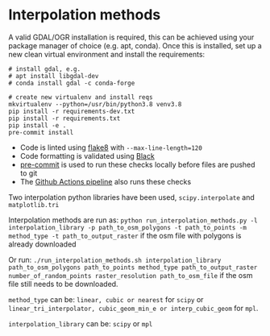 # Interpolation methods

A valid GDAL/OGR installation is required, this can be achieved using your package manager of choice (e.g. apt, conda). Once this is installed, set up a new clean virtual environment and install the requirements:

```shell
# install gdal, e.g.
# apt install libgdal-dev
# conda install gdal -c conda-forge

# create new virtualenv and install reqs
mkvirtualenv --python=/usr/bin/python3.8 venv3.8
pip install -r requirements-dev.txt
pip install -r requirements.txt
pip install -e .
pre-commit install
```

- Code is linted using [flake8](https://flake8.pycqa.org/en/latest/) with `--max-line-length=120`
- Code formatting is validated using [Black](https://github.com/psf/black)
- [pre-commit](https://pre-commit.com/) is used to run these checks locally before files are pushed to git
- The [Github Actions pipeline](.github/workflows/pipeline.yml) also runs these checks

Two interpolation python libraries have been used, `scipy.interpolate` and `matplotlib.tri`

Interpolation methods are run as: `python run_interpolation_methods.py -l interpolation_library -p path_to_osm_polygons -t path_to_points -m method_type -t path_to_output_raster` if the osm file with polygons is already downloaded

Or run: `./run_interpolation_methods.sh interpolation_library path_to_osm_polygons path_to_points method_type path_to_output_raster number_of_random_points raster_resolution path_to_osm_file` if the osm file still needs to be downloaded.

`method_type` can be:
`linear, cubic or nearest` for `scipy`
or
`linear_tri_interpolator, cubic_geom_min_e or interp_cubic_geom` for `mpl`.

`interpolation_library` can be: `scipy` or `mpl`
